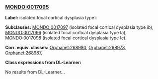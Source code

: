 
### [MONDO:0017095](http://purl.obolibrary.org/obo/MONDO_0017095)
**Label:** isolated focal cortical dysplasia type i

**Subclasses:** [MONDO:0017097](http://purl.obolibrary.org/obo/MONDO_0017097) (isolated focal cortical dysplasia type ib), [MONDO:0017096](http://purl.obolibrary.org/obo/MONDO_0017096) (isolated focal cortical dysplasia type Ia), [MONDO:0017098](http://purl.obolibrary.org/obo/MONDO_0017098) (isolated focal cortical dysplasia type Ic), 

**Corr. equiv. classes:** [Orphanet:268980](http://www.orpha.net/ORDO/Orphanet_268980), [Orphanet:268973](http://www.orpha.net/ORDO/Orphanet_268973), [Orphanet:268987](http://www.orpha.net/ORDO/Orphanet_268987), 

**Class expressions from DL-Learner:**

No results from DL-Learner...



